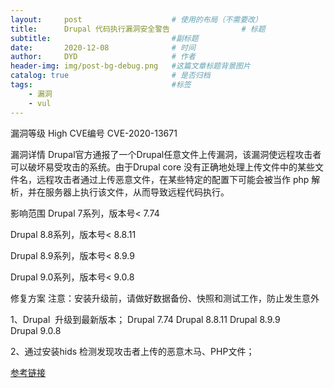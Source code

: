 ```yaml
---
layout:     post   				    # 使用的布局（不需要改）
title:      Drupal 代码执行漏洞安全警告                # 标题
subtitle:                           #副标题
date:       2020-12-08 				# 时间
author:     DYD 				    # 作者
header-img: img/post-bg-debug.png 	#这篇文章标题背景图片
catalog: true 						# 是否归档
tags:								#标签
    - 漏洞
    - vul
---
```


漏洞等级 High
CVE编号 CVE-2020-13671

漏洞详情
Drupal官方通报了一个Drupal任意文件上传漏洞，该漏洞使远程攻击者可以破坏易受攻击的系统。由于Drupal core 没有正确地处理上传文件中的某些文件名，远程攻击者通过上传恶意文件，在某些特定的配置下可能会被当作 php 解析，并在服务器上执行该文件，从而导致远程代码执行。

影响范围
Drupal 7系列，版本号< 7.74

Drupal 8.8系列，版本号< 8.8.11

Drupal 8.9系列，版本号< 8.9.9

Drupal 9.0系列，版本号< 9.0.8

修复方案
注意：安装升级前，请做好数据备份、快照和测试工作，防止发生意外

1、Drupal  升级到最新版本；
Drupal 7.74
Drupal 8.8.11
Drupal 8.9.9
Drupal 9.0.8

2、通过安装hids 检测发现攻击者上传的恶意木马、PHP文件；

[参考链接](
https://www.drupal.org/sa-core-2020-012)
